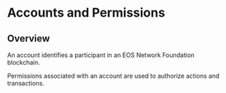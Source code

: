 # Accounts and Permissions #

## Overview ##
An account identifies a participant in an EOS Network Foundation blockchain.

Permissions associated with an account are used to authorize actions and transactions. 
